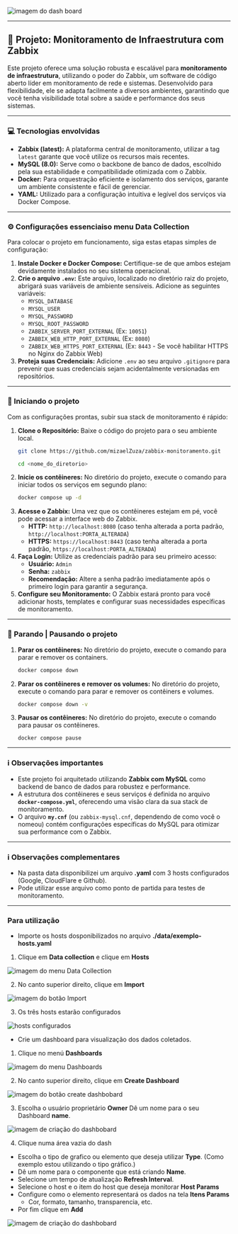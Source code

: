 ![imagem do dash board](./img/dashboard.png)

---

## 🚀 Projeto: Monitoramento de Infraestrutura com Zabbix

Este projeto oferece uma solução robusta e escalável para **monitoramento de infraestrutura**, utilizando o poder do Zabbix, um software de código aberto líder em monitoramento de rede e sistemas. Desenvolvido para flexibilidade, ele se adapta facilmente a diversos ambientes, garantindo que você tenha visibilidade total sobre a saúde e performance dos seus sistemas.

---

### 💻 Tecnologias envolvidas

* **Zabbix (latest):** A plataforma central de monitoramento, utilizar a tag `latest` garante que você utilize os recursos mais recentes.
* **MySQL (8.0):** Serve como o backbone de banco de dados, escolhido pela sua estabilidade e compatibilidade otimizada com o Zabbix.
* **Docker:** Para orquestração eficiente e isolamento dos serviços, garante um ambiente consistente e fácil de gerenciar.
* **YAML:** Utilizado para a configuração intuitiva e legível dos serviços via Docker Compose.

---

### ⚙️ Configurações essenciaiso menu Data Collection

Para colocar o projeto em funcionamento, siga estas etapas simples de configuração:

1.  **Instale Docker e Docker Compose:** Certifique-se de que ambos estejam devidamente instalados no seu sistema operacional.
2.  **Crie o arquivo `.env`:** Este arquivo, localizado no diretório raiz do projeto, abrigará suas variáveis de ambiente sensíveis. Adicione as seguintes variáveis:
    * `MYSQL_DATABASE`
    * `MYSQL_USER`
    * `MYSQL_PASSWORD`
    * `MYSQL_ROOT_PASSWORD`
    * `ZABBIX_SERVER_PORT_EXTERNAL` (Ex: `10051`)
    * `ZABBIX_WEB_HTTP_PORT_EXTERNAL` (Ex: `8080`)
    * `ZABBIX_WEB_HTTPS_PORT_EXTERNAL` (Ex: `8443` - Se você habilitar HTTPS no Nginx do Zabbix Web)
3.  **Proteja suas Credenciais:** Adicione `.env` ao seu arquivo `.gitignore` para prevenir que suas credenciais sejam acidentalmente versionadas em repositórios.

---

### 🚀 Iniciando o projeto

Com as configurações prontas, subir sua stack de monitoramento é rápido:

1.  **Clone o Repositório:** Baixe o código do projeto para o seu ambiente local.
    ```bash
    git clone https://github.com/mizaelZuza/zabbix-monitoramento.git
    ```
    ```bash
    cd <nome_do_diretorio>
    ```
2.  **Inicie os contêineres:** No diretório do projeto, execute o comando para iniciar todos os serviços em segundo plano:
    ```bash
    docker compose up -d
    ```
3.  **Acesse o Zabbix:** Uma vez que os contêineres estejam em pé, você pode acessar a interface web do Zabbix.
    * **HTTP:** `http://localhost:8080` (caso tenha alterada a porta padrão, `http://localhost:PORTA_ALTERADA`)
    * **HTTPS:** `https://localhost:8443` (caso tenha alterada a porta padrão, `https://localhost:PORTA_ALTERADA`)
4.  **Faça Login:** Utilize as credenciais padrão para seu primeiro acesso:
    * **Usuário:** `Admin`
    * **Senha:** `zabbix`
    * **Recomendação:** Altere a senha padrão imediatamente após o primeiro login para garantir a segurança.
5.  **Configure seu Monitoramento:** O Zabbix estará pronto para você adicionar hosts, templates e configurar suas necessidades específicas de monitoramento.

---

### 🚀 Parando | Pausando o projeto
1.  **Parar os contêineres:** No diretório do projeto, execute o comando para parar e remover os containers.
    ```bash
    docker compose down
    ```
2. **Parar os contêineres e remover os volumes:** No diretório do projeto, execute o comando para parar e remover os contêiners e volumes.
    ```bash
    docker compose down -v
    ```
3.  **Pausar os contêineres:** No diretório do projeto, execute o comando para pausar os contêineres.
    ```basho menu Data Collection
    docker compose pause
    ```
---

### ℹ️ Observações importantes

* Este projeto foi arquitetado utilizando **Zabbix com MySQL** como backend de banco de dados para robustez e performance.
* A estrutura dos contêineres e seus serviços é definida no arquivo **`docker-compose.yml`**, oferecendo uma visão clara da sua stack de monitoramento.
* O arquivo **`my.cnf`** (ou `zabbix-mysql.cnf`, dependendo de como você o nomeou) contém configurações específicas do MySQL para otimizar sua performance com o Zabbix.

---

### ℹ️ Observações complementares

* Na pasta data disponibilizei um arquivo **.yaml** com 3 hosts configurados (Google, CloudFlare e Github).
* Pode utilizar esse arquivo como ponto de partida para testes de monitoramento. 
 ---
 ### Para utilização

 * Importe os hosts dosponibilizados no arquivo **./data/exemplo-hosts.yaml**

1. Clique em **Data collection** e clique em **Hosts**

 ![imagem do menu Data Collection](./img/image.png)

2. No canto superior direito, clique em **Import**

 ![imagem do botão Import](./img/image2.png)

3. Os três hosts estarão configurados

 ![hosts configurados](./img/image3.png)

* Crie um dashboard para visualização dos dados coletados.

1. Clique no menú **Dashboards**

 ![imagem do menu Dashboards](./img/image4.png)

2. No canto superior direito, clique em **Create Dashboard**

 ![imagem do botão create dashbobard](./img/image5.png)

3. Escolha o usuário proprietário **Owner** Dê um nome para o seu Dashboard **name**.

 ![imagem de criação do dashbobard](./img/image6.png)

4. Clique numa área vazia do dash
 - Escolha o tipo de grafico ou elemento que deseja utilizar **Type**. (Como exemplo estou utilizando o tipo gráfico.)
 - Dê um nome para o componente que está criando **Name**.
 - Selecione um tempo de atualização **Refresh Interval**.
 - Selecione o host e o item do host que deseja monitorar **Host Params**
 - Configure como o elemento representará os dados na tela **Itens Params**
   - Cor, formato, tamanho, transparencia, etc.
 - Por fim clique em **Add**

 ![imagem de criação do dashbobard](./img/image7.png)